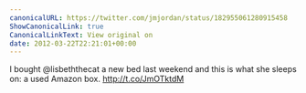 ```yaml
---
canonicalURL: https://twitter.com/jmjordan/status/182955061280915458
ShowCanonicalLink: true
CanonicalLinkText: View original on
date: 2012-03-22T22:21:01+00:00
---
```

I bought @lisbeththecat a new bed last weekend and this is what she sleeps on: a used Amazon box. http://t.co/JmOTktdM